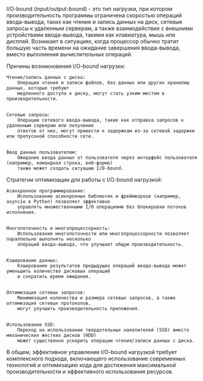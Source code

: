 

I/O-bound (input/output-bound) - это тип нагрузки, при котором производительность программы ограничена скоростью
операций ввода-вывода, таких как чтение и запись данных на диск, сетевые запросы к удаленным серверам,
а также взаимодействие с внешними устройствами ввода-вывода, такими как клавиатура, мышь или дисплей.
Возникает в ситуациях, когда процессор обычно тратит большую часть времени на ожидание завершения ввода-вывода, 
вместо выполнения вычислительных операций.


Причины возникновения I/O-bound нагрузки:

    Чтение/запись данных с диска:
        Операции чтения и записи файлов, баз данных или других хранилищ данных, которые требуют
        медленного доступа к диску, могут стать узким местом в производительности.


    Сетевые запросы:
        Операции сетевого ввода-вывода, такие как отправка запросов к удаленным серверам или получение 
        ответов от них, могут привести к задержкам из-за сетевой задержки или пропускной способности сети.


    Ввод данных пользователем:
        Ожидание ввода данных от пользователя через интерфейс пользователя (например, командная строка, веб-форма)
        также может создать ситуацию I/O-bound.



Стратегии оптимизации для работы с I/O-bound нагрузкой:

    Асинхронное программирование:
        Использование асинхронных библиотек и фреймворков (например, asyncio в Python) позволяет эффективно
        управлять множественными I/O операциями без блокировки потоков исполнения.


    Многопоточность и многопроцессорность:
        Использование многопоточности или многопроцессорности позволяет параллельно выполнять несколько
        операций ввода-вывода, что улучшает общую производительность.


    Кэширование данных:
        Кэширование результатов предыдущих операций ввода-вывода может уменьшить количество дисковых операций
        и сократить время ожидания.


    Оптимизация сетевых запросов:
        Минимизация количества и размера сетевых запросов, а также оптимизация сетевых протоколов, 
        могут улучшить производительность приложения.


    Использование SSD:
        Переход на использование твердотельных накопителей (SSD) вместо механических жестких дисков (HDD) 
        может существенно ускорить операции чтения/записи данных с диска.



В общем, эффективное управление I/O-bound нагрузкой требует комплексного подхода, 
включающего использование современных технологий и оптимизацию кода для достижения максимальной производительности 
и эффективного использования ресурсов.
